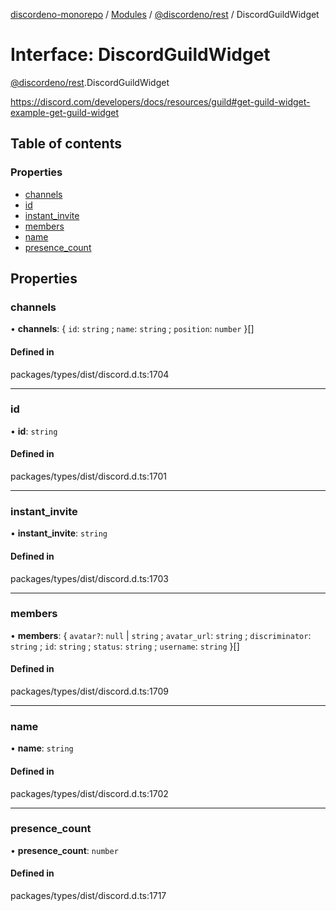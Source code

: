 [discordeno-monorepo](../README.md) / [Modules](../modules.md) / [@discordeno/rest](../modules/discordeno_rest.md) / DiscordGuildWidget

# Interface: DiscordGuildWidget

[@discordeno/rest](../modules/discordeno_rest.md).DiscordGuildWidget

https://discord.com/developers/docs/resources/guild#get-guild-widget-example-get-guild-widget

## Table of contents

### Properties

- [channels](discordeno_rest.DiscordGuildWidget.md#channels)
- [id](discordeno_rest.DiscordGuildWidget.md#id)
- [instant_invite](discordeno_rest.DiscordGuildWidget.md#instant_invite)
- [members](discordeno_rest.DiscordGuildWidget.md#members)
- [name](discordeno_rest.DiscordGuildWidget.md#name)
- [presence_count](discordeno_rest.DiscordGuildWidget.md#presence_count)

## Properties

### channels

• **channels**: { `id`: `string` ; `name`: `string` ; `position`: `number` }[]

#### Defined in

packages/types/dist/discord.d.ts:1704

---

### id

• **id**: `string`

#### Defined in

packages/types/dist/discord.d.ts:1701

---

### instant_invite

• **instant_invite**: `string`

#### Defined in

packages/types/dist/discord.d.ts:1703

---

### members

• **members**: { `avatar?`: `null` \| `string` ; `avatar_url`: `string` ; `discriminator`: `string` ; `id`: `string` ; `status`: `string` ; `username`: `string` }[]

#### Defined in

packages/types/dist/discord.d.ts:1709

---

### name

• **name**: `string`

#### Defined in

packages/types/dist/discord.d.ts:1702

---

### presence_count

• **presence_count**: `number`

#### Defined in

packages/types/dist/discord.d.ts:1717
